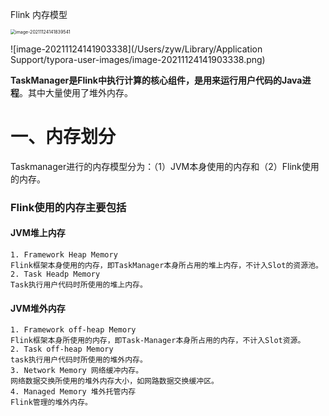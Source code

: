 Flink 内存模型

<img src="/Users/zyw/Library/Application Support/typora-user-images/image-20211124141839541.png" alt="image-20211124141839541" style="zoom:50%;" />

![image-20211124141903338](/Users/zyw/Library/Application Support/typora-user-images/image-20211124141903338.png)



**TaskManager是Flink中执行计算的核心组件，是用来运行用户代码的Java进程**。其中大量使用了堆外内存。

# 一、内存划分

Taskmanager进行的内存模型分为：（1）JVM本身使用的内存和（2）Flink使用的内存。

### Flink使用的内存主要包括 

#### JVM堆上内存

```
1. Framework Heap Memory
Flink框架本身使用的内存，即TaskManager本身所占用的堆上内存，不计入Slot的资源池。
2. Task Headp Memory
Task执行用户代码时所使用的堆上内存。
```

#### JVM堆外内存

```
1. Framework off-heap Memory
Flink框架本身所使用的内存，即Task-Manager本身所占用的内存，不计入Slot资源。
2. Task off-heap Memory
task执行用户代码时所使用的堆外内存。
3. Network Memory 网络缓冲内存。
网络数据交换所使用的堆外内存大小，如网路数据交换缓冲区。
4. Managed Memory 堆外托管内存
Flink管理的堆外内存。
```



